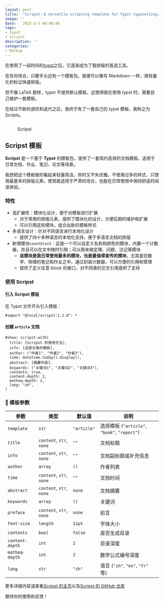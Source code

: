 ```yaml
---
layout: post
title:  "Scripst：A versatile scripting template for Typst typesetting. "
image: ''
date:   2025-3-3 00:00:00
tags:
- typst
- scripst
description: ''
categories:
- Markup
---
```


在使用了一段时间的[typst](https://typst.app/)之后，它逐渐成为了我排版的首选工具。

在任何场合，只要手头边有一个模板包，我便可以像写 Markdown 一样，用轻量化的标记快速排版。

但不像 LaTeX 那样，typst 不提供默认模板，这使得我在使用 typst 时，需要自己维护一套模板。

在经过不断的调优和迭代之后，我终于有了一套自己的 typst 模板，我称之为 Scripts。

<figure class="foto-legenda">
	<img src="{{ "/assets/img/posts/2025-3-3-scripst/thumbnail.png"}}" alt="">
	<figcaption> <p>Scripst</p>
	</figcaption>
</figure>


## Scripst 模板

**Scripst** 是一个基于 **Typst** 的模板包，提供了一套简约高效的文档模板，适用于日常文档、作业、笔记、论文等场景。

我想把这个模板做的看起来轻量简洁，同时又不失优雅。不使用过多的样式，只使用最基本的排版元素，使其能适用于严肃的场合，也能在日常使用中保持舒适的阅读体验。

### 特性

- 高扩展性：模块化设计，便于对模板进行扩展
  - 对于常用的排版元素，提供了模块化的设计，方便后期的维护和扩展
  - 可以引用这些模块，组合出新的模板样式
- 多语言设计：针对不同语言进行本地化设计
  - 提供了四十多种语言的本地化支持，便于多语言文档的排版
- 新增模块`countblock`：这是一个可以自定义名称和颜色的模块，内置一个计数器，并且可以在文中随时引用；可以用来做定理、问题、注记等模块
  - **该模块是我日常使用最多的模块，也是最值得宣传的模块**，尤其是在数学、物理的笔记和作业之中，通过封装计数器，可以方便的引用和管理
  - 提供了定义任意 block 的接口，对不同类的交叉引用提供了支持

### 使用 Scripst

#### 引入 Scripst 模板

在 Typst 文件开头引入模板：

```typst
#import "@local/scripst:1.1.0": *
```

#### 创建 `article` 文档

```typst
#show: scripst.with(
  title: [Scripst 的使用方法],
  info: [这是文章的模板],
  author: ("作者1", "作者2", "作者3"),
  time: datetime.today().display(),
  abstract: [摘要内容],
  keywords: ("关键词1", "关键词2", "关键词3"),
  contents: true,
  content-depth: 2,
  matheq-depth: 2,
  lang: "zh",
)
```

### 🔧 模板参数

| 参数 | 类型 | 默认值 | 说明 |
| --- | --- | --- | --- |
| `template` | `str` | `"article"` | 选择模板 (`"article"`, `"book"`, `"report"`) |
| `title` | `content`, `str`, `none` | `""` | 文档标题 |
| `info` | `content`, `str`, `none` | `""` | 文档副标题或补充信息 |
| `author` | `array` | `()` | 作者列表 |
| `time` | `content`, `str`, `none` | `""` | 文档时间 |
| `abstract` | `content`, `str`, `none` | `none` | 文档摘要 |
| `keywords` | `array` | `()` | 关键词 |
| `preface` | `content`, `str`, `none` | `none` | 前言 |
| `font-size` | `length` | `11pt` | 字体大小 |
| `contents` | `bool` | `false` | 是否生成目录 |
| `content-depth` | `int` | `2` | 目录深度 |
| `matheq-depth` | `int` | `2` | 数学公式编号深度 |
| `lang` | `str` | `"zh"` | 语言 (`"zh"`, `"en"`, `"fr"` 等) |


更多详细内容请查看[Scripst 的主页](https://an-314.github.io/scripst/zh)以及[Scripst 的 GitHub 仓库](https://github.com/An-314/scripst)

期待你的使用和反馈！